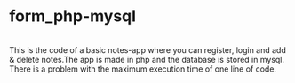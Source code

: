 # form_php-mysql
<br>
This is the code of a basic notes-app where you can register, login and add & delete notes.The app is made in php and the database is stored in mysql. There is a problem with the maximum execution time of one line of code.

